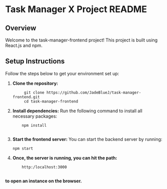 # Task Manager X Project README

## Overview

Welcome to the task-manager-frontend project! This project is built using React.js and npm.

## Setup Instructions

Follow the steps below to get your environment set up:

1. **Clone the repository:**

   ```
        git clone https://github.com/JadeBlueJ/task-manager-frontend.git
        cd task-manager-frontend

2. **Install dependencies:**
Run the following command to install all necessary packages:

    ```
        npm install


3. **Start the frontend server:**
You can start the backend server by running:

    ```
    npm start

4. **Once, the server is running, you can hit the path:**
    ```
        http:/localhost:3000
        
**to open an instance on the browser.**